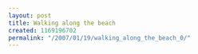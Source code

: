 ```yaml
---
layout: post
title: Walking along the beach
created: 1169196702
permalink: "/2007/01/19/walking_along_the_beach_0/"
---
```


